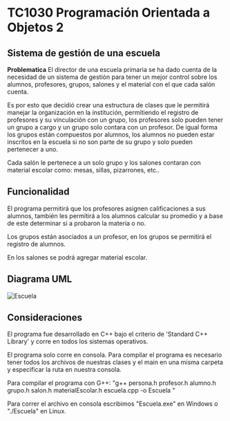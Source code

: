 # TC1030 Programación Orientada a Objetos 2

## Sistema de gestión de una escuela

**Problematica**
El director de una escuela primaria se ha dado cuenta de la necesidad de un sistema de gestión para tener un mejor control sobre los alumnos, profesores, grupos, salones y el material con el que cada salón cuenta.

Es por esto que decidió crear una estructura de clases que le permitirá manejar la organización en la institución, permitiendo el registro de profesores y su vinculación con un grupo, los profesores solo pueden tener un grupo a cargo y un grupo solo contara con un profesor. De igual forma los grupos están compuestos por alumnos, los alumnos no pueden estar inscritos en la escuela si no son parte de su grupo y solo pueden pertenecer a uno.

Cada salón le pertenece a un solo grupo y los salones contaran con material escolar como: mesas, sillas, pizarrones, etc.. 

## Funcionalidad
El programa permitirá que los profesores asignen calificaciones a sus alumnos, también les permitirá a los alumnos calcular su promedio y a base de este determinar si a probaron la materia o no.

Los grupos están asociados a un profesor, en los grupos se permitirá el registro de alumnos.

En los salones se  podrá agregar material escolar.

## Diagrama UML
![Escuela](https://github.com/FernandaA01711870/TC1030-Programaci-n-Orientada-a-Objetos-2-C-/assets/142357001/9f1516f1-169c-4df5-9322-d6ca9f905f68)

## Consideraciones 

El programa fue desarrollado en C++ bajo el criterio de 'Standard C++ Library' y corre en todos los sistemas operativos.

El programa solo corre en consola. 
Para compilar el programa es necesario tener todos los archivos de nuestras clases y el main en una misma carpeta y especificar la ruta en nuestra consola.

Para compilar el programa con G++:
"g++ persona.h profesor.h alumno.h grupo.h salon.h materialEscolar.h escuela.cpp -o Escuela "

Para correr el archivo en consola escribimos "Escuela.exe" en Windows o "./Escuela" en Linux. 
